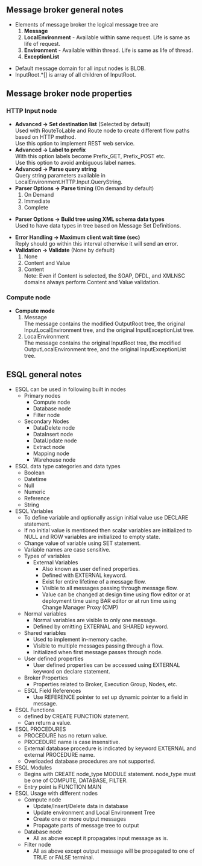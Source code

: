 ## Message broker general notes
- Elements of message broker the logical message tree are
	1. **Message**
	2. **LocalEnvironment** - Available within same request. Life is same as life of request.
	3. **Environment** - Available within thread. Life is same as life of thread.
	4. **ExceptionList**
* Default message domain for all input nodes is BLOB.
* InputRoot.*[] is array of all children of InputRoot.

## Message broker node properties
### HTTP Input node
* **Advanced -> Set destination list** (Selected by default)  
    Used with RouteToLable and Route node to create different flow paths based on HTTP method.  
    Use this option to implement REST web service.
* **Advanced -> Label to prefix**  
    With this option labels become Prefix\_GET, Prefix\_POST etc.  
    Use this option to avoid ambiguous label names.
* **Advanced -> Parse query string**  
    Query string parameters available in LocalEnvironment.HTTP.Input.QueryString.
* **Parser Options -> Parse timing** (On demand by default)
    1. On Demand
    2. Immediate
    3. Complete
- **Parser Options -> Build tree using XML schema data types**  
    Used to have data types in tree based on Message Set Definitions.
* **Error Handling -> Maximum client wait time (sec)**  
    Reply should go within this interval otherwise it will send an error.
* **Validation -> Validate** (None by default)
    1. None
    2. Content and Value
    3. Content  
    Note: Even if Content is selected, the SOAP, DFDL, and XMLNSC domains always perform Content and Value validation.
### Compute node  
* **Compute mode**
    1. Message  
    The message contains the modified OutputRoot tree, the original InputLocalEnvironment tree, and the original InputExceptionList tree.
    1. LocalEnvironment  
    The message contains the original InputRoot tree, the modified OutputLocalEnvironment tree, and the original InputExceptionList tree.

## ESQL general notes
* ESQL can be used in following built in nodes
  * Primary nodes
    * Compute node
    * Database node
    * Filter node
  * Secondary Nodes
    * DataDelete node
    * DataInsert node
    * DataUpdate node
    * Extract node
    * Mapping node
    * Warehouse node
* ESQL data type categories and data types
  * Boolean
  * Datetime
  * Null
  * Numeric
  * Reference
  * String
* ESQL Variables
  * To define variable and optionally assign initial value use DECLARE statement. 
  * If no initial value is mentioned then scalar variables are initialized to NULL and ROW variables are initialized to empty state.
  * Change value of variable using SET statement.
  * Variable names are case sensitive.
  * Types of variables
    * External Variables
      * Also known as user defined properties.
      * Defined with EXTERNAL keyword.
      * Exist for entire lifetime of a message flow.
      * Visible to all messages passing through message flow.
      * Value can be changed at design time using flow editor or at deployment time using BAR editor or at run time using Change Manager Proxy (CMP)
  * Normal variables
    * Normal variables are visible to only one message.
    * Defined by omitting EXTERNAL and SHARED keyword.
  * Shared variables
    * Used to implement in-memory cache.
    * Visible to multiple messages passing through a flow.
    * Initialized when first message passes through node.
  * User defined properties
    * User defined properties can be accessed using EXTERNAL keyword on declare statement.
  * Broker Properties
    * Properties related to Broker, Execution Group, Nodes, etc.
  * ESQL Field References
    * Use REFERENCE pointer to set up dynamic pointer to a field in message.
* ESQL Functions
  * defined by CREATE FUNCTION statement.
  * Can return a value.
* ESQL PROCEDURES
  * PROCEDURE has no return value.
  * PROCEDURE name is case insensitive.
  * External database procedure is indicated by keyword EXTERNAL and external PROCEDURE name.
  * Overloaded database procedures are not supported.
* ESQL Modules
  * Begins with CREATE node_type MODULE statement. node_type must be one of COMPUTE, DATABASE, FILTER.
  * Entry point is FUNCTION MAIN 
* ESQL Usage with different nodes
  * Compute node
    * Update/Insert/Delete data in database
    * Update environment and Local Environment Tree
    * Create one or more output messages
    * Propagate parts of message tree to output
  * Database node
    * All as above except it propagates input message as is.
  * Filter node
    * All as above except output message will be propagated to one of TRUE or FALSE terminal.
